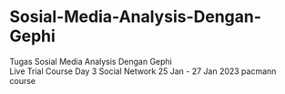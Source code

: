 # Sosial-Media-Analysis-Dengan-Gephi
Tugas Sosial Media Analysis Dengan Gephi  
Live Trial Course Day 3 Social Network 25 Jan - 27 Jan  2023 pacmann course
